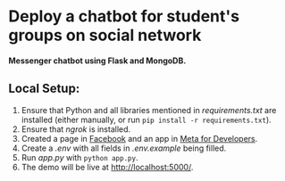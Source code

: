# Deploy a chatbot for student's groups on social network

#### Messenger chatbot using Flask and MongoDB.

## Local Setup:
 1. Ensure that Python and all libraries mentioned in *requirements.txt* are installed (either manually, or run `pip install -r requirements.txt`).
 2. Ensure that *ngrok* is installed.
 3. Created a page in [Facebook](https://www.facebook.com/) and an app in [Meta for Developers](https://developers.facebook.com/).
 4. Create a *.env* with all fields in *.env.example* being filled.
 5. Run *app.py* with `python app.py`.
 6. The demo will be live at [http://localhost:5000/](http://localhost:5000/).
